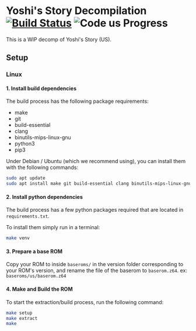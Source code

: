 # Yoshi's Story Decompilation [![Build Status]][actions] ![Code us Progress]

[Build Status]: <https://github.com/decompals/yoshis-story/actions/workflows/ci.yml/badge.svg>
[actions]: <https://github.com/decompals/yoshis-story/actions/workflows/ci.yml>
[Code us Progress]: https://img.shields.io/endpoint?label=Code%20us&url=https%3A%2F%2Fprogress.deco.mp%2Fdata%2Fyoshisstory%2Fus%2Fcode%2F%3Fmode%3Dshield%26measure%3Dall

This is a WIP decomp of Yoshi's Story (US).

## Setup

### Linux

#### 1. Install build dependencies

The build process has the following package requirements:

* make
* git
* build-essential
* clang
* binutils-mips-linux-gnu
* python3
* pip3

Under Debian / Ubuntu (which we recommend using), you can install them with the following commands:

```bash
sudo apt update
sudo apt install make git build-essential clang binutils-mips-linux-gnu python3 python3-pip
```

#### 2. Install python dependencies

The build process has a few python packages required that are located in `requirements.txt`.

To install them simply run in a terminal:

```bash
make venv
```

#### 3. Prepare a base ROM

Copy your ROM to inside `baseroms/` in the version folder corresponding to your ROM's version, and rename the file of the baserom to `baserom.z64`. ex: `baseroms/us/baserom.z64`

#### 4. Make and Build the ROM

To start the extraction/build process, run the following command:

```bash
make setup
make extract
make
```
